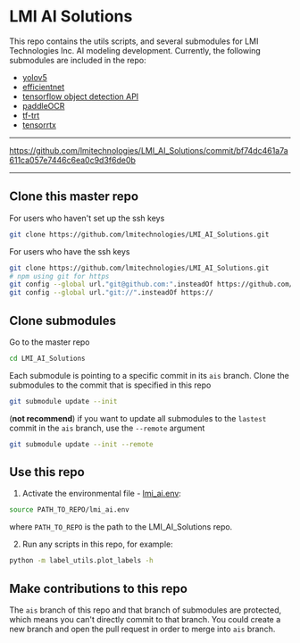 # LMI AI Solutions
This repo contains the utils scripts, and several submodules for LMI Technologies Inc. AI modeling development.
Currently, the following submodules are included in the repo:
- [yolov5](https://github.com/lmitechnologies/yolov5)
- [efficientnet](https://github.com/lmitechnologies/EfficientNet-PyTorch)
- [tensorflow object detection API](https://github.com/lmitechnologies/models)
- [paddleOCR](https://github.com/lmitechnologies/models)
- [tf-trt](https://github.com/tensorflow/tensorrt.git)
- [tensorrtx](https://github.com/lmitechnologies/tensorrtx.git)

---
https://github.com/lmitechnologies/LMI_AI_Solutions/commit/bf74dc461a7a611ca057e7446c6ea0c9d3f6de0b  

---
## Clone this master repo
For users who haven't set up the ssh keys
```bash
git clone https://github.com/lmitechnologies/LMI_AI_Solutions.git
```
For users who have the ssh keys
```bash
git clone https://github.com/lmitechnologies/LMI_AI_Solutions.git
# npm using git for https
git config --global url."git@github.com:".insteadOf https://github.com/
git config --global url."git://".insteadOf https://
```

## Clone submodules
Go to the master repo
```bash
cd LMI_AI_Solutions
```
Each submodule is pointing to a specific commit in its `ais` branch. Clone the submodules to the commit that is specified in this repo 
```bash
git submodule update --init
```
(**not recommend**) if you want to update all submodules to the `lastest` commit in the `ais` branch, use the `--remote` argument
```bash
git submodule update --init --remote
```

## Use this repo
1. Activate the environmental file - [lmi_ai.env](https://github.com/lmitechnologies/LMI_AI_Solutions/blob/ais/lmi_ai.env): 
```bash
source PATH_TO_REPO/lmi_ai.env
```
where ``PATH_TO_REPO`` is the path to the LMI_AI_Solutions repo.   

2. Run any scripts in this repo, for example:
```bash
python -m label_utils.plot_labels -h
```

## Make contributions to this repo
The `ais` branch of this repo and that branch of submodules are protected, which means you can't directly commit to that branch. You could create a new branch and open the pull request in order to merge into `ais` branch.
